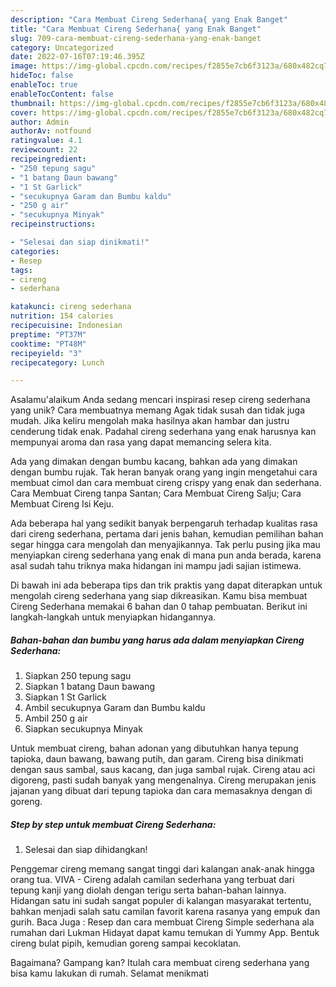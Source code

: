 ```yaml
---
description: "Cara Membuat Cireng Sederhana{ yang Enak Banget"
title: "Cara Membuat Cireng Sederhana{ yang Enak Banget"
slug: 709-cara-membuat-cireng-sederhana-yang-enak-banget
category: Uncategorized
date: 2022-07-16T07:19:46.395Z
image: https://img-global.cpcdn.com/recipes/f2855e7cb6f3123a/680x482cq70/cireng-sederhana-foto-resep-utama.jpg
hideToc: false
enableToc: true
enableTocContent: false
thumbnail: https://img-global.cpcdn.com/recipes/f2855e7cb6f3123a/680x482cq70/cireng-sederhana-foto-resep-utama.jpg
cover: https://img-global.cpcdn.com/recipes/f2855e7cb6f3123a/680x482cq70/cireng-sederhana-foto-resep-utama.jpg
author: Admin
authorAv: notfound
ratingvalue: 4.1
reviewcount: 22
recipeingredient:
- "250 tepung sagu"
- "1 batang Daun bawang"
- "1 St Garlick"
- "secukupnya Garam dan Bumbu kaldu"
- "250 g air"
- "secukupnya Minyak"
recipeinstructions:

- "Selesai dan siap dinikmati!"
categories:
- Resep
tags:
- cireng
- sederhana

katakunci: cireng sederhana 
nutrition: 154 calories
recipecuisine: Indonesian
preptime: "PT37M"
cooktime: "PT48M"
recipeyield: "3"
recipecategory: Lunch

---
```



Asalamu'alaikum Anda sedang mencari inspirasi resep cireng sederhana yang unik? Cara membuatnya memang Agak tidak susah dan tidak juga mudah. Jika keliru mengolah maka hasilnya akan hambar dan justru cenderung tidak enak. Padahal cireng sederhana yang enak harusnya kan mempunyai aroma dan rasa yang dapat memancing selera kita.


Ada yang dimakan dengan bumbu kacang, bahkan ada yang dimakan dengan bumbu rujak. Tak heran banyak orang yang ingin mengetahui cara membuat cimol dan cara membuat cireng crispy yang enak dan sederhana. Cara Membuat Cireng tanpa Santan; Cara Membuat Cireng Salju; Cara Membuat Cireng Isi Keju.

Ada beberapa hal yang sedikit banyak berpengaruh terhadap kualitas rasa dari cireng sederhana, pertama dari jenis bahan, kemudian pemilihan bahan segar hingga cara mengolah dan menyajikannya. Tak perlu pusing jika mau menyiapkan cireng sederhana yang enak di mana pun anda berada, karena asal sudah tahu triknya maka hidangan ini mampu jadi sajian istimewa.


Di bawah ini ada beberapa tips dan trik praktis yang dapat diterapkan untuk mengolah cireng sederhana yang siap dikreasikan. Kamu bisa membuat Cireng Sederhana memakai 6 bahan dan 0 tahap pembuatan. Berikut ini langkah-langkah untuk menyiapkan hidangannya.

<!--inarticleads1-->

##### Bahan-bahan dan bumbu yang harus ada dalam menyiapkan Cireng Sederhana:

1. Siapkan 250 tepung sagu
1. Siapkan 1 batang Daun bawang
1. Siapkan 1 St Garlick
1. Ambil secukupnya Garam dan Bumbu kaldu
1. Ambil 250 g air
1. Siapkan secukupnya Minyak


Untuk membuat cireng, bahan adonan yang dibutuhkan hanya tepung tapioka, daun bawang, bawang putih, dan garam. Cireng bisa dinikmati dengan saus sambal, saus kacang, dan juga sambal rujak. Cireng atau aci digoreng, pasti sudah banyak yang mengenalnya. Cireng merupakan jenis jajanan yang dibuat dari tepung tapioka dan cara memasaknya dengan di goreng. 

<!--inarticleads2-->

##### Step by step untuk membuat Cireng Sederhana:


1. Selesai dan siap dihidangkan!

Penggemar cireng memang sangat tinggi dari kalangan anak-anak hingga orang tua. VIVA - Cireng adalah camilan sederhana yang terbuat dari tepung kanji yang diolah dengan terigu serta bahan-bahan lainnya. Hidangan satu ini sudah sangat populer di kalangan masyarakat tertentu, bahkan menjadi salah satu camilan favorit karena rasanya yang empuk dan gurih. Baca Juga : Resep dan cara membuat Cireng Simple sederhana ala rumahan dari Lukman Hidayat dapat kamu temukan di Yummy App. Bentuk cireng bulat pipih, kemudian goreng sampai kecoklatan. 

Bagaimana? Gampang kan? Itulah cara membuat cireng sederhana yang bisa kamu lakukan di rumah. Selamat menikmati

